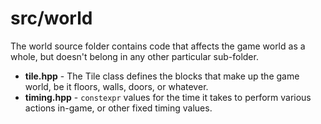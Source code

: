 # src/world

The world source folder contains code that affects the game world as a whole, but doesn't belong in any other particular sub-folder.

* **tile.hpp** - The Tile class defines the blocks that make up the game world, be it floors, walls, doors, or whatever.
* **timing.hpp** - `constexpr` values for the time it takes to perform various actions in-game, or other fixed timing values.
